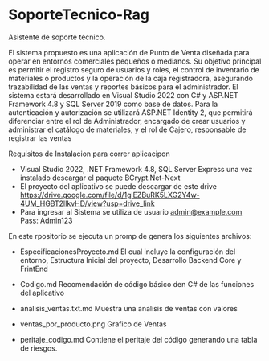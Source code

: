 # SoporteTecnico-Rag
Asistente de soporte técnico.

El sistema propuesto es una aplicación de Punto de Venta diseñada para operar en entornos comerciales pequeños o medianos. Su objetivo principal es permitir el registro seguro de usuarios y roles, el control de inventario de materiales o productos y la operación de la caja registradora, asegurando trazabilidad de las ventas y reportes básicos para el administrador.
El sistema estará desarrollado en Visual Studio 2022 con C# y ASP.NET Framework 4.8 y SQL Server 2019 como base de datos. Para la autenticación y autorización se utilizará ASP.NET Identity 2, que permitirá diferenciar entre el rol de Administrador, encargado de crear usuarios y administrar el catálogo de materiales, y el rol de Cajero, responsable de registrar las ventas


Requisitos de Instalacion para correr aplicacipon
-  Visual Studio 2022, .NET Framework 4.8, SQL Server Express una vez instalado descargar el paquete BCrypt.Net-Next
-  El proyecto del aplicativo se puede descargar de este drive https://drive.google.com/file/d/1glEZBuRK5LXG2Y4w-4UM_HGBT2lIkvHD/view?usp=drive_link
-  Para ingresar al Sistema se utiliza de usuario admin@example.com Pass: Admin123


En este rpositorio se ejecuta un promp de genera los siguientes archivos:

- EspecificacionesProyecto.md
    El cual incluye la configuración del entorno, Estructura Inicial del proyecto, Desarrollo Backend Core y FrintEnd
- Codigo.md
    Recomendación de código básico den C# de las funciones del aplicativo

- analisis_ventas.txt.md
    Muestra una analisis de ventas con valores
  
- ventas_por_producto.png
    Grafico de Ventas

- peritaje_codigo.md
      Contiene el peritaje del código generando una tabla de riesgos.
